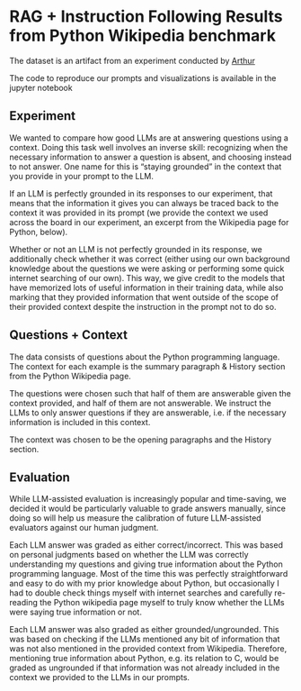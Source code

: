 # RAG + Instruction Following Results from Python Wikipedia benchmark

The dataset is an artifact from an experiment conducted by [Arthur](https://arthur.ai/)

The code to reproduce our prompts and visualizations is available in the jupyter notebook

## Experiment

We wanted to compare how good LLMs are at answering questions using a context. Doing this task well involves an inverse skill: recognizing when the necessary information to answer a question is absent, and choosing instead to not answer. One name for this is “staying grounded” in the context that you provide in your prompt to the LLM.

If an LLM is perfectly grounded in its responses to our experiment, that means that the information it gives you can always be traced back to the context it was provided in its prompt (we provide the context we used across the board in our experiment, an excerpt from the Wikipedia page for Python, below).

Whether or not an LLM is not perfectly grounded in its response, we additionally check whether it was correct (either using our own background knowledge about the questions we were asking or performing some quick internet searching of our own). This way, we give credit to the models that have memorized lots of useful information in their training data, while also marking that they provided information that went outside of the scope of their provided context despite the instruction in the prompt not to do so.

## Questions + Context

The data consists of questions about the Python programming language. The context for each example is the summary paragraph & History section from the Python Wikipedia page.

The questions were chosen such that half of them are answerable given the context provided, and half of them are not answerable. We instruct the LLMs to only answer questions if they are answerable, i.e. if the necessary information is included in this context.

The context was chosen to be the opening paragraphs and the History section.

## Evaluation

While LLM-assisted evaluation is increasingly popular and time-saving, we decided it would be particularly valuable to grade answers manually, since doing so will help us measure the calibration of future LLM-assisted evaluators against our human judgment.

Each LLM answer was graded as either correct/incorrect. This was based on personal judgments based on whether the LLM was correctly understanding my questions and giving true information about the Python programming language. Most of the time this was perfectly straightforward and easy to do with my prior knowledge about Python, but occasionally I had to double check things myself with internet searches and carefully re-reading the Python wikipedia page myself to truly know whether the LLMs were saying true information or not.

Each LLM answer was also graded as either grounded/ungrounded. This was based on checking if the LLMs mentioned any bit of information that was not also mentioned in the provided context from Wikipedia. Therefore, mentioning true information about Python, e.g. its relation to C, would be graded as ungrounded if that information was not already included in the context we provided to the LLMs in our prompts.
